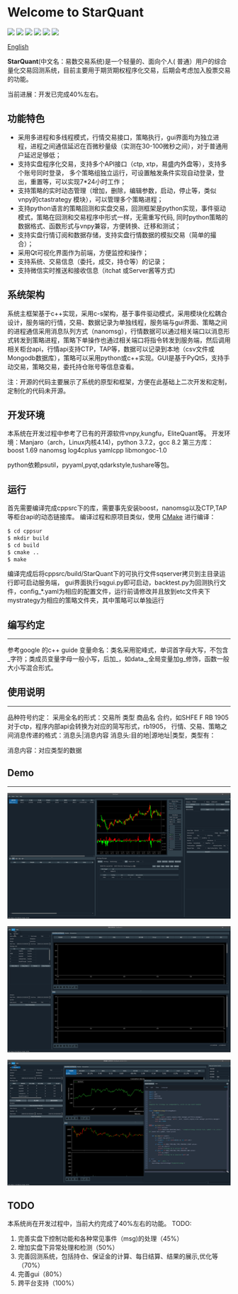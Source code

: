 Welcome to StarQuant
==================

<p align="left">
   <img src ="https://img.shields.io/badge/language-c%2B%2B%7Cpython-orange.svg"/>
   <img src ="https://img.shields.io/badge/c%2B%2B-%3E11-blue.svg"/>
    <img src ="https://img.shields.io/badge/python-3.7-blue.svg" />
    <img src ="https://img.shields.io/badge/platform-linux%7Cwindows-brightgreen.svg"/>
    <img src ="https://img.shields.io/badge/build-passing-green.svg" />
    <img src ="https://img.shields.io/badge/license-MIT-blue.svg"/>
</p>

[English](README_eng.md) 



**StarQuant**(中文名：易数交易系统)是一个轻量的、面向个人( 普通）用户的综合量化交易回测系统，目前主要用于期货期权程序化交易，后期会考虑加入股票交易的功能。

当前进展：开发已完成40%左右。



## 功能特色

* 采用多进程和多线程模式，行情交易接口，策略执行，gui界面均为独立进程，进程之间通信延迟在百微秒量级（实测在30-100微秒之间），对于普通用户延迟足够低；
* 支持实盘程序化交易，支持多个API接口（ctp, xtp，易盛内外盘等），支持多个账号同时登录， 多个策略组独立运行，可设置触发条件实现自动登录，登出，重置等，可以实现7*24小时工作；
* 支持策略的实时动态管理（增加，删除，编辑参数，启动，停止等，类似vnpy的ctastrategy 模块），可以管理多个策略进程；
* 支持python语言的策略回测和实盘交易，回测框架是python实现，事件驱动模式，策略在回测和交易程序中形式一样，无需重写代码, 同时python策略的数据格式、函数形式与vnpy兼容，方便转换、迁移和测试；
* 支持实盘行情订阅和数据存储，支持实盘行情数据的模拟交易（简单的撮合）；
* 采用Qt可视化界面作为前端，方便监控和操作；
* 支持系统、交易信息（委托，成交，持仓等）的记录；
*  支持微信实时推送和接收信息（itchat 或Server酱等方式)
 
## 系统架构
 
系统主框架基于c++实现，采用c-s架构，基于事件驱动模式，采用模块化松耦合设计，服务端的行情，交易、数据记录为单独线程，服务端与gui界面、策略之间的进程通信采用消息队列方式（nanomsg），行情数据可以通过相关端口以消息形式转发到策略进程，策略下单操作也通过相关端口将指令转发到服务端，然后调用相关柜台api，行情api支持CTP，TAP等，数据可以记录到本地（csv文件或Mongodb数据库），策略可以采用python或c++实现。GUI是基于PyQt5，支持手动交易，策略交易，委托持仓账号等信息查看。

注：开源的代码主要展示了系统的原型和框架，方便在此基础上二次开发和定制，定制化的代码未开源。



## 开发环境
本系统在开发过程中参考了已有的开源软件vnpy,kungfu，EliteQuant等。
开发环境：Manjaro（arch，Linux内核4.14)，python 3.7.2，gcc 8.2
第三方库：
boost 1.69
nanomsg
log4cplus
yamlcpp
libmongoc-1.0

python依赖psutil，pyyaml,pyqt,qdarkstyle,tushare等包。

## 运行


首先需要编译完成cppsrc下的库，需要事先安装boost，nanomsg以及CTP,TAP等柜台api的动态链接库。
编译过程和原项目类似，使用 [CMake](https://cmake.org) 进行编译：

```
$ cd cppsur
$ mkdir build
$ cd build
$ cmake ..
$ make
```
编译完成后将cppsrc/build/StarQuant下的可执行文件sqserver拷贝到主目录运行即可启动服务端，
gui界面执行sqgui.py即可启动，backtest.py为回测执行文件，config_*.yaml为相应的配置文件，运行前请修改并且放到etc文件夹下
mystrategy为相应的策略文件夹，其中策略可以单独运行

## 编写约定
-------------------
参考google 的c++ guide
变量命名：类名采用驼峰式，单词首字母大写，不包含_字符；类成员变量字母一般小写，后加_，如data_,全局变量加g_修饰，函数一般大小写混合形式。



## 使用说明
-------
品种符号约定：
  采用全名的形式：交易所 类型 商品名 合约，如SHFE F RB 1905
  对于ctp，程序内部api会转换为对应的简写形式，rb1905，
行情、交易、策略之间消息传递的格式：消息头|消息内容
 消息头:目的地|源地址|类型，类型有：
 
 消息内容：对应类型的数据

 
## Demo
-----------
![ ](demos/live3.png  "实盘交易模式展示")

![界面效果图](demos/bt0.png  "回测模式展示")

![ ](demos/bt.png  "回测结果和历史数据展示")


## TODO

本系统尚在开发过程中，当前大约完成了40%左右的功能。
TODO:
1. 完善实盘下控制功能和各种常见事件（msg)的处理（45%）
2. 增加实盘下异常处理和检测（50%）
4. 完善回测系统，包括持仓、保证金的计算、每日结算、结果的展示,优化等（70%）
5. 完善gui（80%）
6. 跨平台支持（100%）



